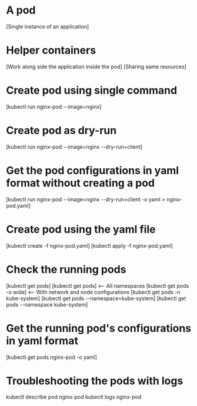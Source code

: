 # A pod
[Single instance of an application]

# Helper containers
[Work along side the application inside the pod]
[Sharing same resources]

# Create pod using single command
[kubectl run nginx-pod --image=nginx]

# Create pod as dry-run
[kubectl run nginx-pod --image=nginx --dry-run=client]

# Get the pod configurations in yaml format without creating a pod
[kubectl run nginx-pod --image=nginx --dry-run=client -o yaml > nginx-pod.yaml]

# Create pod using the yaml file
[kubectl create -f nginx-pod.yaml]
[kubectl apply -f nginx-pod.yaml]

# Check the running pods
[kubectl get pods]
[kubectl get pods] <-- All namespaces
[kubectl get pods -o wide] <-- With network and node configurations 
[kubectl get pods -n kube-system]
[kubectl get pods --namespace=kube-system]
[kubectl get pods --namespace kube-system]

# Get the running pod's configurations in yaml format
[kubectl get pods nginx-pod -o yaml]

# Troubleshooting the pods with logs
kubectl describe pod nginx-pod
kubectl logs nginx-pod

